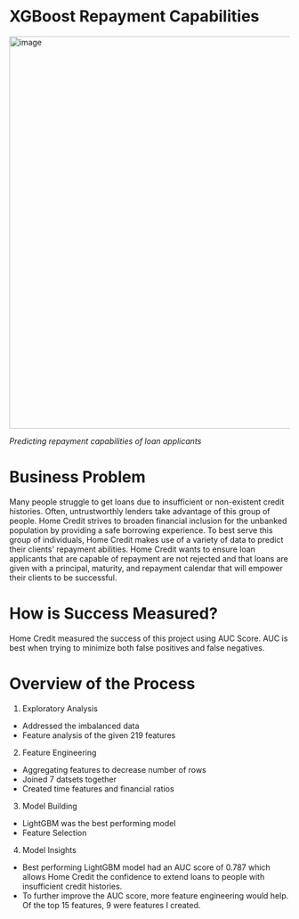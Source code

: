 # XGBoost Repayment Capabilities
<img width="704" alt="image" src="https://user-images.githubusercontent.com/125685678/221344416-4fd16b85-066b-4efb-b3bf-923b8b2b7851.png">  

*Predicting repayment capabilities of loan applicants*
# Business Problem
Many people struggle to get loans due to insufficient or non-existent credit histories. Often, untrustworthly lenders take advantage of this group of
people. Home Credit strives to broaden financial inclusion for the unbanked population by providing a 
 safe borrowing experience. To best serve this group of individuals, Home Credit makes use of a variety of  data 
 to predict their clients' repayment abilities. Home Credit wants to ensure loan applicants that are
 capable of repayment are not rejected and that loans are given with a principal, maturity, and 
repayment calendar that will empower their clients to be successful.

# How is Success Measured?
Home Credit measured the success of this project using AUC Score.
AUC is best when trying to minimize both false positives and false negatives. 

# Overview of the Process
1. Exploratory Analysis
-  Addressed the imbalanced data
-  Feature analysis of the given 219 features
2. Feature Engineering
-  Aggregating features to decrease number of rows
-  Joined 7 datsets together
-  Created time features and financial ratios
3. Model Building
-  LightGBM was the best performing model
-  Feature Selection
4. Model Insights
- Best performing LightGBM model had an AUC score of 0.787 which allows Home Credit the confidence 
to extend loans to people with insufficient credit histories.
- To further improve the AUC score, more feature engineering would help. Of the top 15 features, 9 were features I created.
